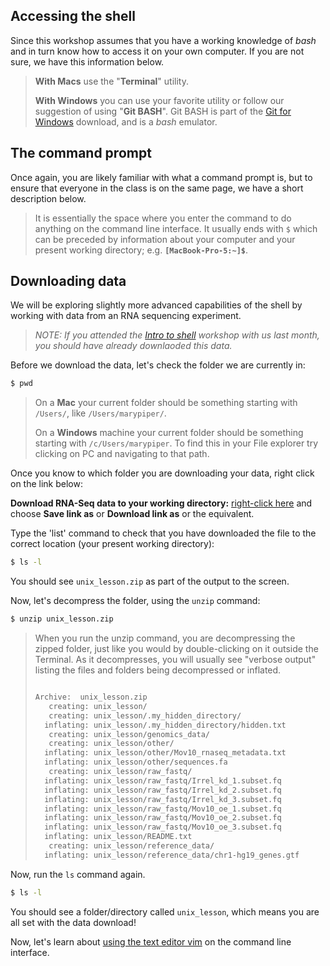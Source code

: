 ## Accessing the shell

Since this workshop assumes that you have a working knowledge of *bash* and in turn know how to access it on your own computer. If you are not sure, we have this information below.

> **With Macs** use the "**Terminal**" utility. 
> 
> **With Windows** you can use your favorite utility or follow our suggestion of using "**Git BASH**". Git BASH is part of the [Git for Windows](https://git-for-windows.github.io/) download, and is a *bash* emulator.

## The command prompt

Once again, you are likely familiar with what a command prompt is, but to ensure that everyone in the class is on the same page, we have a short description below.

> It is essentially the space where you enter the command to do anything on the command line interface. It usually ends with `$` which can be preceded by information about your computer and your present working directory; e.g. **`[MacBook-Pro-5:~]$`**.

## Downloading data

We will be exploring slightly more advanced capabilities of the shell by working with data from an RNA sequencing experiment. 

> *NOTE: If you attended the [Intro to shell](https://hbctraining.github.io/Training-modules/Intro_shell/) workshop with us last month, you should have already downlaoded this data.*

Before we download the data, let's check the folder we are currently in:

```bash
$ pwd
```

> On a **Mac** your current folder should be something starting with `/Users/`, like `/Users/marypiper/`.
> 
> On a **Windows** machine your current folder should be something starting with `/c/Users/marypiper`. To find this in your File explorer try clicking on PC and navigating to that path.

Once you know to which folder you are downloading your data, right click on the link below:

**Download RNA-Seq data to your working directory:** [right-click here](https://github.com/hbctraining/Training-modules/blob/master/Intro_shell/data/unix_lesson.zip?raw=true) and choose **Save link as** or **Download link as** or the equivalent.

Type the 'list' command to check that you have downloaded the file to the correct location (your present working directory):

```bash
$ ls -l
```

You should see `unix_lesson.zip` as part of the output to the screen.

Now, let's decompress the folder, using the `unzip` command:

```bash
$ unzip unix_lesson.zip 
```

> When you run the unzip command, you are decompressing the zipped folder, just like you would by double-clicking on it outside the Terminal. As it decompresses, you will usually see "verbose output" listing the files and folders being decompressed or inflated.
> 
> ```bash
> 
> Archive:  unix_lesson.zip
>    creating: unix_lesson/
>    creating: unix_lesson/.my_hidden_directory/
>   inflating: unix_lesson/.my_hidden_directory/hidden.txt  
>    creating: unix_lesson/genomics_data/
>    creating: unix_lesson/other/
>   inflating: unix_lesson/other/Mov10_rnaseq_metadata.txt  
>   inflating: unix_lesson/other/sequences.fa  
>    creating: unix_lesson/raw_fastq/
>   inflating: unix_lesson/raw_fastq/Irrel_kd_1.subset.fq  
>   inflating: unix_lesson/raw_fastq/Irrel_kd_2.subset.fq  
>   inflating: unix_lesson/raw_fastq/Irrel_kd_3.subset.fq  
>   inflating: unix_lesson/raw_fastq/Mov10_oe_1.subset.fq  
>   inflating: unix_lesson/raw_fastq/Mov10_oe_2.subset.fq  
>   inflating: unix_lesson/raw_fastq/Mov10_oe_3.subset.fq  
>   inflating: unix_lesson/README.txt  
>    creating: unix_lesson/reference_data/
>   inflating: unix_lesson/reference_data/chr1-hg19_genes.gtf  
> ```

Now, run the `ls` command again. 

```bash
$ ls -l
```

You should see a folder/directory called `unix_lesson`, which means you are all set with the data download! 

Now, let's learn about [using the text editor vim](https://hbctraining.github.io/Intro-to-Shell/lessons/03_vim.html) on the command line interface.
